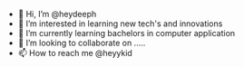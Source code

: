- 👋 Hi, I’m @heydeeph
- 👀 I’m interested in learning new tech's and innovations
- 🌱 I’m currently learning bachelors in computer application
- 💞️ I’m looking to collaborate on .....
- 📫 How to reach me @heyykid 

<!---
heyykid/heyykid is a ✨ special ✨ repository because its `README.md` (this file) appears on your GitHub profile.
You can click the Preview link to take a look at your changes.
--->
